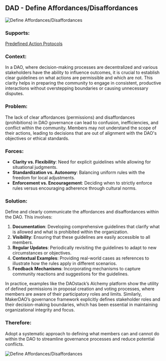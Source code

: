 ## DAD - Define Affordances/Disaffordances

![Define Affordances/Disaffordances](./output/illustrations/define_affordances_disaffordances.png)

### Supports:
[Predefined Action Protocols](./predefined_action_protocols.html)

### Context:
In a DAO, where decision-making processes are decentralized and various stakeholders have the ability to influence outcomes, it is crucial to establish clear guidelines on what actions are permissible and which are not. This clarity helps in preparing the community to engage in consistent, productive interactions without overstepping boundaries or causing unnecessary disputes.

### Problem:
The lack of clear affordances (permissions) and disaffordances (prohibitions) in DAO governance can lead to confusion, inefficiencies, and conflict within the community. Members may not understand the scope of their actions, leading to decisions that are out of alignment with the DAO's objectives or ethical standards.

### Forces:
- **Clarity vs. Flexibility**: Need for explicit guidelines while allowing for situational judgments.
- **Standardization vs. Autonomy**: Balancing uniform rules with the freedom for local adjustments.
- **Enforcement vs. Encouragement**: Deciding when to strictly enforce rules versus encouraging adherence through cultural norms.

### Solution:
Define and clearly communicate the affordances and disaffordances within the DAO. This involves:
1. **Documentation**: Developing comprehensive guidelines that clarify what is allowed and what is prohibited within the organization.
2. **Visibility**: Ensuring that these guidelines are easily accessible to all members.
3. **Regular Updates**: Periodically revisiting the guidelines to adapt to new circumstances or objectives.
4. **Contextual Examples**: Providing real-world cases as references to illustrate how the rules apply in different scenarios.
5. **Feedback Mechanisms**: Incorporating mechanisms to capture community reactions and suggestions for the guidelines.

In practice, examples like the DAOstack’s Alchemy platform show the utility of defined permissions in proposal creation and voting processes, where members are aware of their participatory roles and limits. Similarly, MakerDAO’s governance framework explicitly defines stakeholder roles and their decision-making boundaries, which has been essential in maintaining organizational integrity and focus.

### Therefore:
Adopt a systematic approach to defining what members can and cannot do within the DAO to streamline governance processes and reduce potential conflicts.


![Define Affordances/Disaffordances](./output/define_affordances_disaffordances_specific_graph.png)